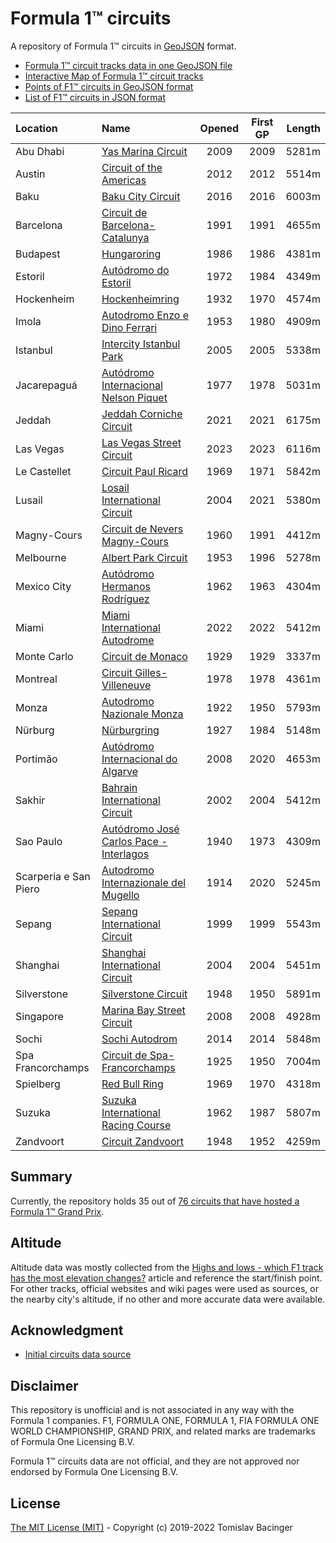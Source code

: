 # Formula 1™ circuits

A repository of Formula 1™ circuits in [GeoJSON](http://geojson.org/) format.

* [Formula 1™ circuit tracks data in one GeoJSON file](f1-circuits.geojson)
* [Interactive Map of Formula 1™ circuit tracks](https://svemir.co/f1/)
* [Points of F1™ circuits in GeoJSON format](f1-locations.geojson)
* [List of F1™ circuits in JSON format](f1-locations.json)

| Location | Name | Opened | First GP | Length |
|:---|:---|:---:|:---:|---:|
| Abu Dhabi | [Yas Marina Circuit](circuits/ae-2009.geojson) | 2009 | 2009 | 5281m |
| Austin | [Circuit of the Americas](circuits/us-2012.geojson) | 2012 | 2012 | 5514m |
| Baku | [Baku City Circuit](circuits/az-2016.geojson) | 2016 | 2016 | 6003m |
| Barcelona | [Circuit de Barcelona-Catalunya](circuits/es-1991.geojson) | 1991 | 1991 | 4655m |
| Budapest | [Hungaroring](circuits/hu-1986.geojson) | 1986 | 1986 | 4381m |
| Estoril | [Autódromo do Estoril](circuits/pt-1972.geojson) | 1972 | 1984 | 4349m |
| Hockenheim | [Hockenheimring](circuits/de-1932.geojson) | 1932 | 1970 | 4574m |
| Imola | [Autodromo Enzo e Dino Ferrari](circuits/it-1953.geojson) | 1953 | 1980 | 4909m |
| Istanbul | [Intercity Istanbul Park](circuits/tr-2005.geojson) | 2005 | 2005 | 5338m |
| Jacarepaguá | [Autódromo Internacional Nelson Piquet](circuits/br-1977.geojson) | 1977 | 1978 | 5031m |
| Jeddah | [Jeddah Corniche Circuit](circuits/sa-2021.geojson) | 2021 | 2021 | 6175m |
| Las Vegas | [Las Vegas Street Circuit](circuits/us-2023.geojson) | 2023 | 2023 |  6116m |
| Le Castellet | [Circuit Paul Ricard](circuits/fr-1969.geojson) | 1969 | 1971 | 5842m |
| Lusail | [Losail International Circuit](circuits/qa-2004.geojson) | 2004 | 2021 | 5380m |
| Magny-Cours | [Circuit de Nevers Magny-Cours](circuits/fr-1960.geojson) | 1960 | 1991 | 4412m |
| Melbourne | [Albert Park Circuit](circuits/au-1953.geojson) | 1953 | 1996 | 5278m |
| Mexico City | [Autódromo Hermanos Rodríguez](circuits/mx-1962.geojson) | 1962 | 1963 | 4304m |
| Miami | [Miami International Autodrome](circuits/us-2022.geojson) | 2022 | 2022 | 5412m |
| Monte Carlo | [Circuit de Monaco](circuits/mc-1929.geojson) | 1929 | 1929 | 3337m |
| Montreal | [Circuit Gilles-Villeneuve](circuits/ca-1978.geojson) | 1978 | 1978 | 4361m |
| Monza | [Autodromo Nazionale Monza](circuits/it-1922.geojson) | 1922 | 1950 | 5793m |
| Nürburg | [Nürburgring](circuits/de-1927.geojson) | 1927 | 1984 | 5148m |
| Portimão | [Autódromo Internacional do Algarve](circuits/pt-2008.geojson) | 2008 | 2020 | 4653m |
| Sakhir | [Bahrain International Circuit](circuits/bh-2002.geojson) | 2002 | 2004 | 5412m |
| Sao Paulo | [Autódromo José Carlos Pace - Interlagos](circuits/br-1940.geojson) | 1940 | 1973 | 4309m |
| Scarperia e San Piero | [Autodromo Internazionale del Mugello](circuits/it-1914.geojson) | 1914 | 2020 | 5245m |
| Sepang | [Sepang International Circuit](circuits/my-1999.geojson) | 1999 | 1999 | 5543m |
| Shanghai | [Shanghai International Circuit](circuits/cn-2004.geojson) | 2004 | 2004 | 5451m |
| Silverstone | [Silverstone Circuit](circuits/gb-1948.geojson) | 1948 | 1950 | 5891m |
| Singapore | [Marina Bay Street Circuit](circuits/sg-2008.geojson) | 2008 | 2008 | 4928m |
| Sochi | [Sochi Autodrom](circuits/ru-2014.geojson) | 2014 | 2014 | 5848m |
| Spa Francorchamps | [Circuit de Spa-Francorchamps](circuits/be-1925.geojson) | 1925 | 1950 | 7004m |
| Spielberg | [Red Bull Ring](circuits/at-1969.geojson) | 1969 | 1970 | 4318m |
| Suzuka | [Suzuka International Racing Course](circuits/jp-1962.geojson) | 1962 | 1987 | 5807m |
| Zandvoort | [Circuit Zandvoort](circuits/nl-1948.geojson) | 1948 | 1952 | 4259m |

## Summary

Currently, the repository holds 35 out of [76 circuits that have hosted a Formula 1™ Grand Prix](https://en.wikipedia.org/wiki/List_of_Formula_One_circuits).

## Altitude

Altitude data was mostly collected from the [Highs and lows - which F1 track has the most elevation changes?](https://www.formula1.com/en/latest/features/2016/10/highs-and-lows---which-f1-track-has-the-most-elevation-changes-.html) article and reference the start/finish point. For other tracks, official websites and wiki pages were used as sources, or the nearby city's altitude, if no other and more accurate data were available.

## Acknowledgment

* [Initial circuits data source](https://www.google.com/maps/d/u/0/viewer?mid=1nv6ugq4H67CSzKUauW92-pPstYw&ll=-37.84579005412956%2C144.96881158570557&z=16)

## Disclaimer

This repository is unofficial and is not associated in any way with the Formula 1 companies. F1, FORMULA ONE, FORMULA 1, FIA FORMULA ONE WORLD CHAMPIONSHIP, GRAND PRIX, and related marks are trademarks of Formula One Licensing B.V. 

Formula 1™ circuits data are not official, and they are not approved nor endorsed by Formula One Licensing B.V.

## License

[The MIT License (MIT)](LICENSE.md) - Copyright (c) 2019-2022 Tomislav Bacinger
